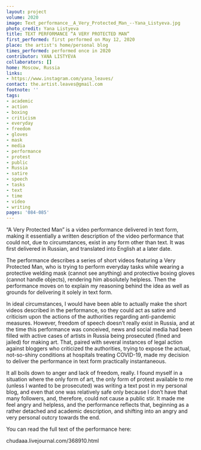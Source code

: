 ```yaml
---
layout: project
volume: 2020
image: Text_performance__A_Very_Protected_Man_--Yana_Listyeva.jpg
photo_credit: Yana Listyeva
title: TEXT PERFORMANCE “A VERY PROTECTED MAN”
first_performed: first performed on May 12, 2020
place: the artist's home/personal blog
times_performed: performed once in 2020
contributor: YANA LISTYEVA
collaborators: []
home: Moscow, Russia
links:
- https://www.instagram.com/yana_leaves/
contact: the.artist.leaves@gmail.com
footnote: ''
tags:
- academic
- action
- boxing
- criticism
- everyday
- freedom
- gloves
- mask
- media
- performance
- protest
- public
- Russia
- satire
- speech
- tasks
- text
- time
- video
- writing
pages: '084-085'
---
```

“A Very Protected Man” is a video performance delivered in text form, making it essentially a written description of the video performance that could not, due to circumstances, exist in any form other than text. It was first delivered in Russian, and translated into English at a later date.

The performance describes a series of short videos featuring a Very Protected Man, who is trying to perform everyday tasks while wearing a protective welding mask (cannot see anything) and protective boxing gloves (cannot handle objects), rendering him absolutely helpless. Then the performance moves on to explain my reasoning behind the idea as well as grounds for delivering it solely in text form.

In ideal circumstances, I would have been able to actually make the short videos described in the performance, so they could act as satire and criticism upon the actions of the authorities regarding anti-pandemic measures. However, freedom of speech doesn’t really exist in Russia, and at the time this performance was conceived, news and social media had been filled with active cases of artists in Russia being prosecuted (fined and jailed) for making art. That, paired with several instances of legal action against bloggers who criticized the authorities, trying to expose the actual, not-so-shiny conditions at hospitals treating COVID-19, made my decision to deliver the performance in text form practically instantaneous. 

It all boils down to anger and lack of freedom, really. I found myself in a situation where the only form of art, the only form of protest available to me (unless I wanted to be prosecuted) was writing a text post in my personal blog, and even that one was relatively safe only because I don’t have that many followers, and, therefore, could not cause a public stir. It made me feel angry and helpless, and the performance reflects that, beginning as a rather detached and academic description, and shifting into an angry and very personal outcry towards the end.

You can read the full text of the performance here:

chudaaa.livejournal.com/368910.html